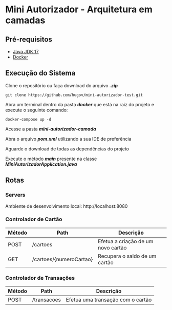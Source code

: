 # Mini Autorizador - Arquitetura em camadas

## Pré-requisitos
- [Java JDK 17](https://www.oracle.com/br/java/technologies/downloads/#java17)
- [Docker](https://www.docker.com/products/docker-desktop/)

## Execução do Sistema

Clone o repositório ou faça download do arquivo ***.zip***
```
git clone https://github.com/hugov/mini-autorizador-test.git
```

Abra um terminal dentro da pasta ***docker*** que está na raiz do projeto e execute o seguinte comando:
```
docker-compose up -d
```

Acesse a pasta ***mini-autorizador-camada***

Abra o arquivo ***pom.xml*** utilizando a sua IDE de preferência

Aguarde o download de todas as dependências do projeto

Execute o método ***main*** presente na classe ***MiniAutorizadorApplication.java***

## Rotas

### Servers
Ambiente de desenvolvimento local: http://localhost:8080

### Controlador de Cartão
| Método  | Path  | Descrição                          |
| ------------ | ------------ |------------------------------------|
| POST  |  /cartoes | Efetua a criação de um novo cartão |
| GET  |  /cartoes/{numeroCartao} | Recupera o saldo de um cartão      |

### Controlador de Transações
| Método  | Path  | Descrição                         |
| ------------ | ------------ |-----------------------------------|
| POST  |  /transacoes | Efetua uma transação com o cartão |